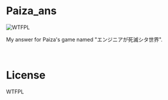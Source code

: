 # Paiza_ans
![WTFPL](http://www.wtfpl.net/wp-content/uploads/2012/12/wtfpl-badge-1.png)

 My answer for Paiza's game named "エンジニアが死滅シタ世界".

<br>

# License

WTFPL
